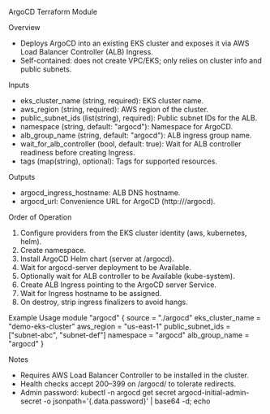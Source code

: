 ArgoCD Terraform Module

Overview
- Deploys ArgoCD into an existing EKS cluster and exposes it via AWS Load Balancer Controller (ALB) Ingress.
- Self-contained: does not create VPC/EKS; only relies on cluster info and public subnets.

Inputs
- eks_cluster_name (string, required): EKS cluster name.
- aws_region (string, required): AWS region of the cluster.
- public_subnet_ids (list(string), required): Public subnet IDs for the ALB.
- namespace (string, default: "argocd"): Namespace for ArgoCD.
- alb_group_name (string, default: "argocd"): ALB ingress group name.
- wait_for_alb_controller (bool, default: true): Wait for ALB controller readiness before creating Ingress.
- tags (map(string), optional): Tags for supported resources.

Outputs
- argocd_ingress_hostname: ALB DNS hostname.
- argocd_url: Convenience URL for ArgoCD (http://<hostname>/argocd).

Order of Operation
1) Configure providers from the EKS cluster identity (aws, kubernetes, helm).
2) Create namespace.
3) Install ArgoCD Helm chart (server at /argocd).
4) Wait for argocd-server deployment to be Available.
5) Optionally wait for ALB controller to be Available (kube-system).
6) Create ALB Ingress pointing to the ArgoCD server Service.
7) Wait for Ingress hostname to be assigned.
8) On destroy, strip ingress finalizers to avoid hangs.

Example Usage
module "argocd" {
  source            = "./argocd"
  eks_cluster_name  = "demo-eks-cluster"
  aws_region        = "us-east-1"
  public_subnet_ids = ["subnet-abc", "subnet-def"]
  namespace         = "argocd"
  alb_group_name    = "argocd"
}

Notes
- Requires AWS Load Balancer Controller to be installed in the cluster.
- Health checks accept 200–399 on /argocd/ to tolerate redirects.
- Admin password: kubectl -n argocd get secret argocd-initial-admin-secret -o jsonpath='{.data.password}' | base64 -d; echo

